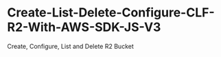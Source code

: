 # Create-List-Delete-Configure-CLF-R2-With-AWS-SDK-JS-V3
Create, Configure, List and Delete  R2 Bucket
